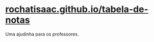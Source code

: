 # [rochatisaac.github.io/tabela-de-notas](https://rochatisaac.github.io/tabela-de-notas/)
Uma ajudinha para os professores.